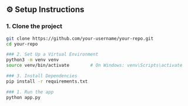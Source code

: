 ## ⚙️ Setup Instructions

### 1. Clone the project
```bash
git clone https://github.com/your-username/your-repo.git
cd your-repo

### 2. Set Up a Virtual Environment
python3 -m venv venv
source venv/bin/activate        # On Windows: venv\Scripts\activate

### 3. Install Dependencies
pip install -r requirements.txt

### 1. Run the app
python app.py
